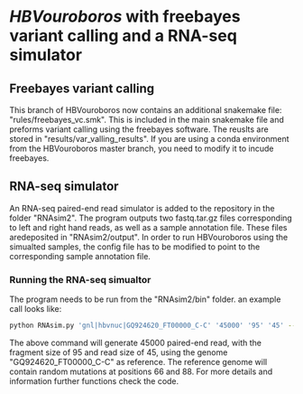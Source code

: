 *HBVouroboros* with freebayes variant calling and a RNA-seq simulator
===

## Freebayes variant calling

This branch of HBVouroboros now contains an additional snakemake file: "rules/freebayes_vc.smk". This is included in the main snakemake file and preforms variant calling using the freebayes software. The reuslts are stored in "results/var_valling_results". If you are using a conda environment from the HBVouroboros  master branch, you need to modify it to incude freebayes.

## RNA-seq simulator

An RNA-seq paired-end read simulator is added to the repository in the folder "RNAsim2". The program outputs two fastq.tar.gz files corresponding to left and right hand reads, as well as a sample annotation file. These files aredeposited in "RNAsim2/output". In order to run HBVouroboros using the simualted samples, the config file has to be modified to point to the corresponding sample annotation file. 

### Running the RNA-seq simualtor

The program needs to be run from the "RNAsim2/bin" folder. an example call looks like: 
```bash
python RNAsim.py 'gnl|hbvnuc|GQ924620_FT00000_C-C' '45000' '95' '45' --mutate --mutpos "66 88"
```

The above command will generate 45000 paired-end read, with the fragment size of 95 and read size of 45, using the genome  "GQ924620_FT00000_C-C" as reference. The reference genome will contain random mutations at positions 66 and 88. For more details and information further functions check the code. 


